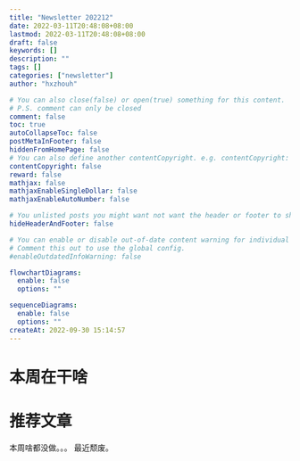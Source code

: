 ```yaml
---
title: "Newsletter 202212"
date: 2022-03-11T20:48:08+08:00
lastmod: 2022-03-11T20:48:08+08:00
draft: false
keywords: []
description: ""
tags: []
categories: ["newsletter"]
author: "hxzhouh"

# You can also close(false) or open(true) something for this content.
# P.S. comment can only be closed
comment: false
toc: true
autoCollapseToc: false
postMetaInFooter: false
hiddenFromHomePage: false
# You can also define another contentCopyright. e.g. contentCopyright: "This is another copyright."
contentCopyright: false
reward: false
mathjax: false
mathjaxEnableSingleDollar: false
mathjaxEnableAutoNumber: false

# You unlisted posts you might want not want the header or footer to show
hideHeaderAndFooter: false

# You can enable or disable out-of-date content warning for individual post.
# Comment this out to use the global config.
#enableOutdatedInfoWarning: false

flowchartDiagrams:
  enable: false
  options: ""

sequenceDiagrams: 
  enable: false
  options: ""
createAt: 2022-09-30 15:14:57
---
```


# 本周在干啥

# 推荐文章

本周啥都没做。。。 最近颓废。